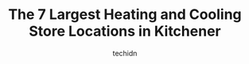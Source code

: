 ---
layout: ampstory
image: https://i0.wp.com/www.auto.or.id/wp-content/uploads/2023/06/regional-air-heating-cooling-inc-0-kitchener-1686323759.jpeg?resize=640,853
author: techidn
featured: false
description: Kitchener, Ontario, Canada is a haven for Heating and Cooling enthusiasts, boasting an impressive array of 7 top-notch establishments. Whether youre a seasoned connoisseur or simply curious
title: The 7 Largest Heating and Cooling Store Locations in Kitchener
cover:
   title: The 7 Largest Heating and Cooling Store Locations in Kitchener
   subtitle: AUTO.OR.ID
   background: https://www.auto.or.id/wp-content/uploads/2023/06/regional-air-heating-cooling-inc-0-kitchener-1686323759.jpeg

pages: 
 - layout: thirds
   top: <h1>#1 Able Air Conditioning & Heating Inc</h1>
   bottom: "<p>Able air goes above and beyond. They are very fair with their pricing you get a lot more bang for your buck. When we did our furnace and a/c we got a better quality set f</p>"
   background: https://www.auto.or.id/wp-content/uploads/2023/06/regional-air-heating-cooling-inc-1-kitchener-1686323760.jpeg
   backgroundblur: true
 - layout: thirds
   top: <h1>#2 Infiniti Air Kitchener</h1>
   bottom: "<p>1268 Victoria St N, Kitchener, ON N2B 3C9, Canada</p>"
   background: https://www.auto.or.id/wp-content/uploads/2023/06/regional-air-heating-cooling-inc-2-kitchener-1686323762.jpeg
   cta:
      link: https://www.auto.or.id/the-7-largest-heating-and-cooling-store-locations-in-kitchener/
      text: The 7 Largest Heating and Cooling Store Locations in Kitchener
 - layout: thirds
   top: <h1>#3 The HVAC Service</h1>
   bottom: "<p>842 Victoria St N suit 14A, Kitchener, ON N2B 3C1, Canada</p>"
   background: https://images.unsplash.com/photo-1519752441410-d3ca70ecb937?ixlib=rb-4.0.3&ixid=MnwxMjA3fDB8MHxwaG90by1wYWdlfHx8fGVufDB8fHx8&auto=format&fit=crop&w=640&h=853&q=80
   cta:
      link: https://www.auto.or.id/the-7-largest-heating-and-cooling-store-locations-in-kitchener/
      text: The 7 Largest Heating and Cooling Store Locations in Kitchener
 - layout: thirds
   top: <h1>#4 Advance Heating & Cooling KW</h1>
   bottom: "<p>44 Otonabee Dr, Kitchener, ON N2C 1L6, Canada</p>"
   background: https://images.unsplash.com/photo-1665065337441-699748f75598?ixlib=rb-4.0.3&ixid=MnwxMjA3fDB8MHxwaG90by1wYWdlfHx8fGVufDB8fHx8&auto=format&fit=crop&w=640&h=853&q=80
   cta:
      link: https://www.auto.or.id/the-7-largest-heating-and-cooling-store-locations-in-kitchener/
      text: The 7 Largest Heating and Cooling Store Locations in Kitchener
 - layout: thirds
   top: <h1>#5 Air Expert Home Comfort Inc</h1>
   bottom: "<p>#B, 334 Manitou Dr, Kitchener, ON N2C 1L3, Canada</p>"
   background: https://images.unsplash.com/photo-1573661687979-b1fe429b9da3?ixlib=rb-4.0.3&ixid=MnwxMjA3fDB8MHxwaG90by1wYWdlfHx8fGVufDB8fHx8&auto=format&fit=crop&w=640&h=853&q=80
   cta:
      link: https://www.auto.or.id/the-7-largest-heating-and-cooling-store-locations-in-kitchener/
      text: The 7 Largest Heating and Cooling Store Locations in Kitchener
 - layout: thirds
   top: <h1>#6 Unique Air</h1>
   bottom: "<p>533 Queen St S, Kitchener, ON N2G 1W9, Canada</p>"
   background: https://images.unsplash.com/photo-1629240543128-7af4196c0bd0?ixlib=rb-4.0.3&ixid=MnwxMjA3fDB8MHxwaG90by1wYWdlfHx8fGVufDB8fHx8&auto=format&fit=crop&w=640&h=853&q=80
   cta:
      link: https://www.auto.or.id/the-7-largest-heating-and-cooling-store-locations-in-kitchener/
      text: The 7 Largest Heating and Cooling Store Locations in Kitchener
 - layout: thirds
   top: <h1>#7 Kelvinstar Heating and Cooling</h1>
   bottom: "<p>247 Linden Dr, Cambridge, ON N3H 4Y1, Canada</p>"
   background: https://images.unsplash.com/photo-1622398703904-7ae5d55f8e1a?ixlib=rb-4.0.3&ixid=MnwxMjA3fDB8MHxwaG90by1wYWdlfHx8fGVufDB8fHx8&auto=format&fit=crop&w=640&h=853&q=80
   cta:
      link: https://www.auto.or.id/the-7-largest-heating-and-cooling-store-locations-in-kitchener/
      text: The 7 Largest Heating and Cooling Store Locations in Kitchener
 - layout: thirds
   middle: Continue reading...
   background: https://images.unsplash.com/photo-1510883056135-32472f0e11b8?ixlib=rb-4.0.3&ixid=MnwxMjA3fDB8MHxwaG90by1wYWdlfHx8fGVufDB8fHx8&auto=format&fit=crop&w=640&h=853&q=80
   cta:
      link: https://www.auto.or.id/the-7-largest-heating-and-cooling-store-locations-in-kitchener/
      text: The 7 Largest Heating and Cooling Store Locations in Kitchener

---